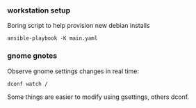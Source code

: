 ### workstation setup
Boring script to help provision new debian installs

```
ansible-playbook -K main.yaml
```

### gnome gnotes
Observe gnome settings changes in real time:
```
dconf watch /
```
Some things are easier to modify using gsettings, others dconf.